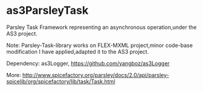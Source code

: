 as3ParsleyTask
==============

Parsley Task Framework representing an asynchronous operation,under the AS3 project. 

Note: Parsley-Task-library works on FLEX-MXML project,minor code-base modification I have applied,adapted it to the AS3 project.

Dependency: as3Logger, https://github.com/yangboz/as3Logger

More: http://www.spicefactory.org/parsley/docs/2.0/api/parsley-spicelib/org/spicefactory/lib/task/Task.html